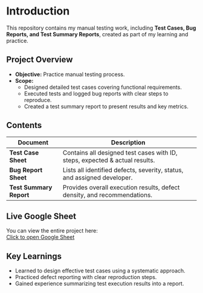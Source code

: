 # Introduction
This repository contains my manual testing work, including **Test Cases, Bug Reports, and Test Summary Reports**, created as part of my learning and practice.

## Project Overview
- **Objective:** Practice manual testing process.
- **Scope:**
  - Designed detailed test cases covering functional requirements.
  - Executed tests and logged bug reports with clear steps to reproduce.
  - Created a test summary report to present results and key metrics.

## Contents
| Document | Description |
|---------|-------------|
| **Test Case Sheet** | Contains all designed test cases with ID, steps, expected & actual results. |
| **Bug Report Sheet** | Lists all identified defects, severity, status, and assigned developer. |
| **Test Summary Report** | Provides overall execution results, defect density, and recommendations. |

## Live Google Sheet
You can view the entire project here:  
[Click to open Google Sheet](https://bit.ly/4nbvpy4)

## Key Learnings
- Learned to design effective test cases using a systematic approach.
- Practiced defect reporting with clear reproduction steps.
- Gained experience summarizing test execution results into a report.
